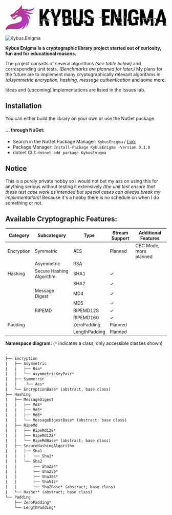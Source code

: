 ![Kybus Enigma](docs/logo.svg)

![Kybus.Enigma](https://github.com/dschemp/kybus-enigma/workflows/Kybus.Enigma/badge.svg)

**Kybus Enigma is a cryptographic library project started out of curiosity, fun and for educational reasons.**

The project consists of several algorithms *(see table below)* and corresponding unit tests. *(Benchmarks are planned for later.)*
My plans for the future are to implement many cryptographically relevant algorithms in *(a)symmetric encryption, hashing, message authentication* and some more.

Ideas and (upcoming) implementations are listed in the Issues tab.

## Installation
You can either build the library on your own or use the NuGet package.

#### ... through NuGet:
- Search in the NuGet Package Manager: `KybusEnigma` / [Link](https://www.nuget.org/packages/KybusEnigma)
- Package Manager: `Install-Package KybusEnigma -Version 0.1.0`
- dotnet CLI: `dotnet add package KybusEnigma`

## Notice
This is a purely private hobby so I would not bet my ass on using this for anything serious without testing it extensively *(the unit test ensure that these test case work as intended but special cases can always break my implementation)*!
Because it's a hobby there is no schedule on when I do something or not.

## Available Cryptographic Features:

| Category   | Subcategory              | Type          | Stream Support | Additional Features    |
|------------|--------------------------|---------------|----------------|------------------------|
| Encryption | Symmetric                | AES           |   Planned      | CBC Mode, more planned |
|            | Asymmetric               | RSA           |                |                        |
| Hashing    | Secure Hashing Algorithm | SHA1          |        ✓       |                        |
|            |                          | SHA2          |        ✓       |                        |
|            | Message Digest           | MD4           |        ✓       |                        |
|            |                          | MD5           |        ✓       |                        |
|            | RIPEMD                   | RIPEMD128     |        ✓       |                        |
|            |                          | RIPEMD160     |        ✓       |                        |
| Padding    |                          | ZeroPadding   |   Planned      |                        |
|            |                          | LengthPadding |   Planned      |                        |

**Namespace diagram:** (`*` indicates a class; only accessible classes shown)
```
.
├── Encryption
|   ├── Asymmetric
|   |   ├── Rsa*
|   |   └── AsymmetricKeyPair*
|   ├── Symmetric
|   |    └── Aes*
|   └── EncryptionBase* (abstract, base class)
├── Hashing
|   ├── MessageDigest
|   |   ├── Md4*
|   |   ├── Md5*
|   |   ├── Md6*
|   |   └── MessageDigestBase* (abstract; base class)
|   ├── RipeMd
|   |   ├── RipeMd128*
|   |   ├── RipeMd128*
|   |   └── RipeMdBase* (abstract; base class)
|   ├── SecureHashingAlgorithm
|   |   ├── Sha1
|   |   |   └── Sha1*
|   |   └── Sha2
|   |       ├── Sha224*
|   |       ├── Sha256*
|   |       ├── Sha384*
|   |       ├── Sha512*
|   |       └── Sha2Base* (abstract; base class)
|   └── Hasher* (abstract; base class)
└── Padding
    ├── ZeroPadding*
    └── LengthPadding*
```
